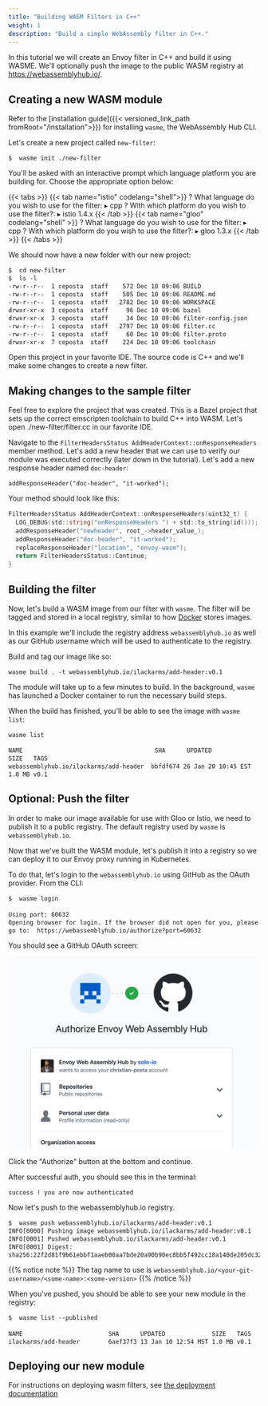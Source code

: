 ```yaml
---
title: "Building WASM Filters in C++"
weight: 1
description: "Build a simple WebAssembly filter in C++."
---
```


In this tutorial we will create an Envoy filter in C++ and build it using WASME. We'll optionally push
the image to the public WASM registry at https://webassemblyhub.io/.

## Creating a new WASM module

Refer to the [installation guide]({{< versioned_link_path fromRoot="/installation">}}) for installing `wasme`, the WebAssembly Hub CLI.

Let's create a new project called `new-filter`:

```shell
$  wasme init ./new-filter
```

You'll be asked with an interactive prompt which language platform you are building for. Choose the 
appropriate option below:


{{< tabs >}}
{{< tab name="istio" codelang="shell">}}
? What language do you wish to use for the filter:
  ▸ cpp
? With which platform do you wish to use the filter?:
  ▸ istio 1.4.x
{{< /tab >}}
{{< tab name="gloo" codelang="shell" >}}
? What language do you wish to use for the filter:
  ▸ cpp
? With which platform do you wish to use the filter?:
  ▸ gloo 1.3.x
{{< /tab >}}
{{< /tabs >}}

We should now have a new folder with our new project:

```shell
$  cd new-filter
$  ls -l 
-rw-r--r--  1 ceposta  staff    572 Dec 10 09:06 BUILD
-rw-r--r--  1 ceposta  staff    505 Dec 10 09:06 README.md
-rw-r--r--  1 ceposta  staff   2782 Dec 10 09:06 WORKSPACE
drwxr-xr-x  3 ceposta  staff     96 Dec 10 09:06 bazel
drwxr-xr-x  3 ceposta  staff     34 Dec 10 09:06 filter-config.json
-rw-r--r--  1 ceposta  staff   2797 Dec 10 09:06 filter.cc
-rw-r--r--  1 ceposta  staff     60 Dec 10 09:06 filter.proto
drwxr-xr-x  7 ceposta  staff    224 Dec 10 09:06 toolchain
```

Open this project in your favorite IDE. The source code is C++ and we'll make some changes to create a new filter.

## Making changes to the sample filter

Feel free to explore the project that was created. This is a Bazel project that sets up the correct emscripten toolchain to build C++ into WASM. Let's open ./new-filter/filter.cc in our favorite IDE.

Navigate to the `FilterHeadersStatus AddHeaderContext::onResponseHeaders` member method. Let's add a new header that we can use to verify our module was executed correctly (later down in the tutorial). Let's add a new response header named `doc-header`:

```code
addResponseHeader("doc-header", "it-worked");
```
Your method should look like this:

```go
FilterHeadersStatus AddHeaderContext::onResponseHeaders(uint32_t) {
  LOG_DEBUG(std::string("onResponseHeaders ") + std::to_string(id()));
  addResponseHeader("newheader", root_->header_value_);
  addResponseHeader("doc-header", "it-worked");
  replaceResponseHeader("location", "envoy-wasm");
  return FilterHeadersStatus::Continue;
}
```

## Building the filter

Now, let's build a WASM image from our filter with `wasme`. The filter will be tagged and stored
in a local registry, similar to how [Docker](https://www.docker.com/) stores images. 

In this example we'll include the registry address `webassemblyhub.io` as well as 
our GitHub username which will be used to authenticate to the registry.

Build and tag our image like so:

```shell
wasme build . -t webassemblyhub.io/ilackarms/add-header:v0.1
```

The module will take up to a few minutes to build. In the background, `wasme` has launched a Docker container to run the necessary 
build steps. 

When the build has finished, you'll be able to see the image with `wasme list`:

```bash
wasme list
```

```
NAME                                     SHA      UPDATED             SIZE   TAGS
webassemblyhub.io/ilackarms/add-header  bbfdf674 26 Jan 20 10:45 EST 1.0 MB v0.1
```

## Optional: Push the filter

In order to make our image available for use with Gloo or Istio, we need to publish it to a public registry. The default 
registry used by `wasme` is `webassemblyhub.io`.

Now that we've built the WASM module, let's publish it into a registry so we can deploy it to our Envoy proxy running in Kubernetes.

To do that, let's login to the `webassemblyhub.io` using GitHub as the OAuth provider. From the CLI:

```shell
$  wasme login

Using port: 60632
Opening browser for login. If the browser did not open for you, please go to:  https://webassemblyhub.io/authorize?port=60632
```

You should see a GitHub OAuth screen:

![](../../img/wasme_login.png)

Click the "Authorize" button at the bottom and continue.

After successful auth, you should see this in the terminal:

```shell
success ! you are now authenticated
```

Now let's push to the webassemblyhub.io registry. 

```shell
$  wasme push webassemblyhub.io/ilackarms/add-header:v0.1
INFO[0000] Pushing image webassemblyhub.io/ilackarms/add-header:v0.1
INFO[0001] Pushed webassemblyhub.io/ilackarms/add-header:v0.1
INFO[0001] Digest: sha256:22f2d81f9b61ebbf1aaeb00aa7bde20a90b90ec8bb5f492cc18a140de205dc32
```

{{% notice note %}}
The tag name to use is
`webassemblyhub.io/<your-git-username>/<some-name>:<some-version>`
{{% /notice %}}

When you've pushed, you should be able to see your new module in the registry:

```shell
$  wasme list --published  

NAME                        SHA      UPDATED             SIZE   TAGS
ilackarms/add-header        6aef37f3 13 Jan 10 12:54 MST 1.0 MB v0.1
```

## Deploying our new module

For instructions on deploying wasm filters, see [the deployment documentation](../deploy_tutorials)

